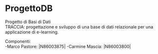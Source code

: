 # ProgettoDB
Progetto di Basi di Dati\
TRACCIA: progettazione e sviluppo di una base di dati relazionale per una applicazione di e-learning.

Componenti:\
-Marco Pastore: |N86003875|
-Carmine Mascia: |N86003800|
